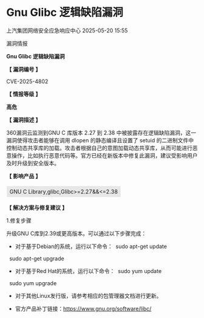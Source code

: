 #  Gnu Glibc 逻辑缺陷漏洞   
 上汽集团网络安全应急响应中心   2025-05-20 15:55  
  
漏洞情报  
  
  
  
  
  
**Gnu Glibc 逻辑缺陷漏洞**  
  
  
**【 漏洞编号 】**  
  
CVE-2025-4802  
  
  
**【 情报等级 】**  
  
**高危**  
  
  
**【 漏洞描述 】**  
  
360漏洞云监测到GNU C 库版本 2.27 到 2.38 中被披露存在逻辑缺陷漏洞，这一漏洞使得攻击者能够在调用 dlopen 的静态编译且设置了 setuid 的二进制文件中控制动态共享库的加载。攻击者根据自己的意图加载动态共享库，从而可能进行恶意操作，比如执行恶意代码等。官方已经在新版本中修复此漏洞，建议受影响用户及时升级到安全版本。  
  
  
**【 影响产品 】**  
  
<table><tbody><tr style="box-sizing: border-box;"><td data-colwidth="99.0000%" width="99.0000%" style="border-width: 1px;border-color: rgb(255, 255, 255);border-style: solid;background-color: rgb(231, 231, 231);padding: 6px;box-sizing: border-box;"><section style="text-align: center;font-size: 14px;box-sizing: border-box;"><p style="margin: 0px;padding: 0px;box-sizing: border-box;"><span leaf="">GNU C Library,glibc,Glibc&gt;=2.27&amp;&amp;&lt;=2.38</span></p></section></td></tr></tbody></table>  
  
**【 解决方案与修复建议 】**  
  
1.修复步骤  
  
升级GNU C库到2.39或更高版本。可以通过以下步骤完成：  
  
- 对于基于Debian的系统，运行以下命令：  sudo apt-get update  
  
  sudo apt-get upgrade  
  
- 对于基于Red Hat的系统，运行以下命令：  sudo yum update  
  
  sudo yum upgrade  
  
- 对于其他Linux发行版，请参考相应的包管理器文档进行更新。  
  
- 官方产品补丁链接：https://www.gnu.org/software/libc/  
  
